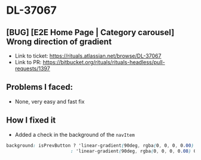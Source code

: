 # DL-37067

## [BUG] [E2E Home Page | Category carousel] Wrong direction of gradient

- Link to ticket: https://rituals.atlassian.net/browse/DL-37067
- Link to PR: https://bitbucket.org/rituals/rituals-headless/pull-requests/1397

## Problems I faced: 

- None, very easy and fast fix

## How I fixed it

- Added a check in the background of the `navItem`
```css
background: isPrevButton ? 'linear-gradient(90deg, rgba(0, 0, 0, 0.00) 0%, rgba(0, 0, 0, 0.08) 100%)'
                        : 'linear-gradient(90deg, rgba(0, 0, 0, 0.08) 0%, rgba(0, 0, 0, 0.00) 100%)',
```